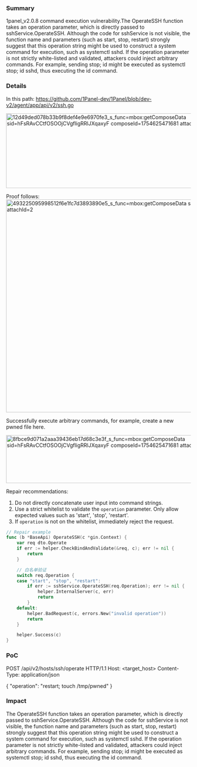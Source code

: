 ### Summary
1panel_v2.0.8 command execution vulnerability.The OperateSSH function takes an operation parameter, which is directly passed to sshService.OperateSSH. 
Although the code for sshService is not visible, the function name and parameters (such as start, stop, restart) strongly suggest that this operation string might be used to construct a system command for execution, such as systemctl <operation> sshd. 
If the operation parameter is not strictly white-listed and validated, attackers could inject arbitrary commands. For example, sending stop; id might be executed as systemctl stop; id sshd, thus executing the id command.


### Details
In this path:
https://github.com/1Panel-dev/1Panel/blob/dev-v2/agent/app/api/v2/ssh.go

<img width="710" height="204" alt="12d49ded078b33b9f8def4e9e6970fe3_s_func=mbox:getComposeData sid=hFsRAvCCtfOSOOjCVgfligRRlJXqaxyF composeId=1754625471681 attachId=1" src="https://github.com/user-attachments/assets/60f61b6c-58ee-4883-878c-3747ba5fa88d" />


Proof follows:
<img width="1032" height="581" alt="493225095998512f6e1fc7d3893890e5_s_func=mbox:getComposeData sid=hFsRAvCCtfOSOOjCVgfligRRlJXqaxyF composeId=1754625471681 attachId=2" src="https://github.com/user-attachments/assets/bb3fba5c-25c4-4937-8702-cbdf45cac5f1" />


Successfully execute arbitrary commands, for example, create a new pwned file here.

<img width="639" height="131" alt="8fbce9d071a2aaa39436eb17d68c3e3f_s_func=mbox:getComposeData sid=hFsRAvCCtfOSOOjCVgfligRRlJXqaxyF composeId=1754625471681 attachId=3" src="https://github.com/user-attachments/assets/0c1223ff-160f-4d09-abc7-840f7d42e7ee" />


Repair recommendations:
1. Do not directly concatenate user input into command strings.
2. Use a strict whitelist to validate the `operation` parameter. Only allow expected values such as 'start', 'stop', 'restart'.
3. If `operation` is not on the whitelist, immediately reject the request.

```go
// Repair example
func (b *BaseApi) OperateSSH(c *gin.Context) {
    var req dto.Operate
    if err := helper.CheckBindAndValidate(&req, c); err != nil {
        return
    }

    // 白名单验证
    switch req.Operation {
    case "start", "stop", "restart":
        if err := sshService.OperateSSH(req.Operation); err != nil {
            helper.InternalServer(c, err)
            return
        }
    default:
        helper.BadRequest(c, errors.New("invalid operation"))
        return
    }

    helper.Success(c)
}
```

### PoC
POST /api/v2/hosts/ssh/operate HTTP/1.1
Host: <target_host>
Content-Type: application/json

{
  "operation": "restart; touch /tmp/pwned" 
}

### Impact
The OperateSSH function takes an operation parameter, which is directly passed to sshService.OperateSSH. 
Although the code for sshService is not visible, the function name and parameters (such as start, stop, restart) strongly suggest that this operation string might be used to construct a system command for execution, such as systemctl <operation> sshd. 
If the operation parameter is not strictly white-listed and validated, attackers could inject arbitrary commands. For example, sending stop; id might be executed as systemctl stop; id sshd, thus executing the id command.
